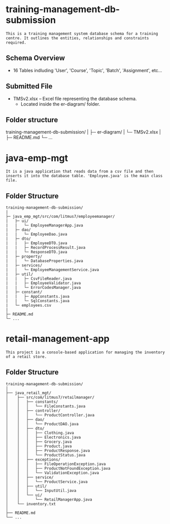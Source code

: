 # training-management-db-submission
    This is a training management system database schema for a training centre. It outlines the entities, relationships and constraints required.

## Schema Overview

- 16  Tables indluding 'User', 'Course', 'Topic', 'Batch', 'Assignment', etc...

## Submitted File

- TMSv2.xlsx – Excel file representing the database schema.
  - Located inside the er-diagram/ folder.

## Folder structure

training-management-db-submission/
|
├─ er-diagram/
|   └─ TMSv2.xlsx
|
├─ README.md
└─ ...

# java-emp-mgt
    It is a java application that reads data from a csv file and then inserts it into the database table. 'Employee.java' is the main class file.
    
## Folder Structure

    training-management-db-submission/
    |
    ├─ java_emp_mgt/src/com/litmus7/employeemanager/
    |   ├─ ui/
    |   |   └─ EmployeeManagerApp.java
    |   ├─ dao/
    |   |   └─ EmployeeDao.java
    |   ├─ dto/
    |   |   ├─ EmployeeDTO.java
    |   |   ├─ RecordProcessResult.java
    |   |   └─ ResponseDTO.java
    |   ├─ property/
    |   |   └─ DatabaseProperties.java
    |   ├─ services/
    |   |   └─ EmployeeManagementService.java
    |   ├─ util/
    |   |   ├─ CsvFileReader.java
    |   |   ├─ EmployeeValidator.java
    |   |   └─ ErrorCodesManager.java
    |   ├─ constant/
    |   |   ├─ AppConstants.java
    |   |   └─ SqlConstants.java
    |   └─ employees.csv
    |
    ├─ README.md
    └─ ...

# retail-management-app
    This project is a console-based application for managing the inventory of a retail store.

## Folder Structure

    training-management-db-submission/
    │    
    ├── java_retail_mgt/
    │    ├── src/com/litmus7/retailmanager/
    │    │   ├── constants/
    │    │   │   └── FileConstants.java
    │    │   ├── controller/        
    │    │   │   └── ProductController.java        
    │    │   ├── dao/        
    │    │   │   └── ProductDAO.java        
    │    │   ├── dto/        
    │    │   │   ├── Clothing.java        
    │    │   │   ├── Electronics.java        
    │    │   │   ├── Grocery.java        
    │    │   │   ├── Product.java        
    │    │   │   ├── ProductResponse.java        
    │    │   │   └── ProductStatus.java        
    │    │   ├── exceptions/        
    │    │   │   ├── FileOperationException.java        
    │    │   │   ├── ProductNotFoundException.java        
    │    │   │   └── ValidationException.java        
    │    │   ├── service/        
    │    │   │   └── ProductService.java        
    │    │   ├── util/        
    │    │   │   └── InputUtil.java        
    │    │   └── ui/
    │    │       └── RetailManagerApp.java 
    │    └── inventory.txt
    │
    ├── README.md
    └── ...